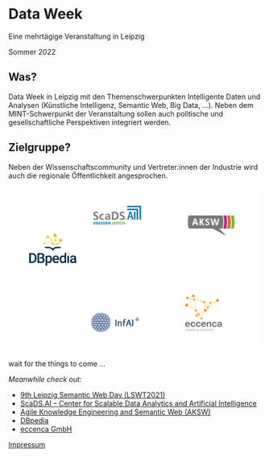 # Data Week
<span class="subtitle">Eine mehrtägige Veranstaltung in Leipzig</span>

<div class="subtitle"><span class="date">Sommer 2022</span></div>

## Was?
Data Week in Leipzig mit den Themenschwerpunkten Intelligente Daten und Analysen (Künstliche Intelligenz, Semantic Web, Big Data, …). Neben dem MINT-Schwerpunkt der Veranstaltung sollen auch politische und gesellschaftliche Perspektiven integriert werden.

## Zielgruppe?
Neben der Wissenschaftscommunity und Vertreter:innen der Industrie wird auch die regionale Öffentlichkeit angesprochen.

![](images/logos.png)

wait for the things to come …

*Meanwhile check out:*


- [9th Leipzig Semantic Web Day (LSWT2021)](https://lswt2021.aksw.org/)
- [ScaDS.AI – Center for Scalable Data Analytics and Artificial Intelligence](https://scads.de/)
- [Agile Knowledge Engineering and Semantic Web (AKSW)](https://aksw.org/)
- [DBpedia](https://www.dbpedia.org/)
- [eccenca GmbH](https://www.eccenca.com/)

[Impressum](https://infai.org/das-institut/impressum/)
